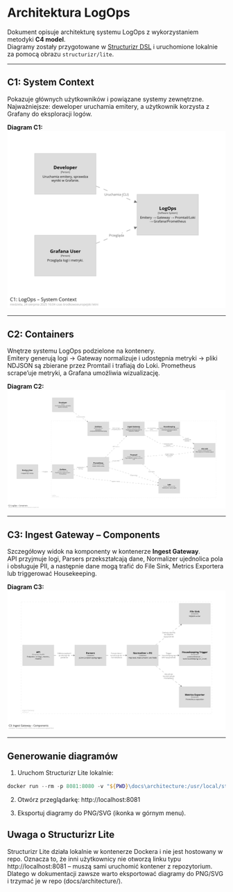 # Architektura LogOps

Dokument opisuje architekturę systemu LogOps z wykorzystaniem metodyki **C4 model**.  
Diagramy zostały przygotowane w [Structurizr DSL](https://structurizr.com/dsl) i uruchomione lokalnie za pomocą obrazu `structurizr/lite`.

---

## C1: System Context

Pokazuje głównych użytkowników i powiązane systemy zewnętrzne.  
Najważniejsze: deweloper uruchamia emitery, a użytkownik korzysta z Grafany do eksploracji logów.

**Diagram C1:**
![C1 System Context](architecture/C1.png)

---

## C2: Containers

Wnętrze systemu LogOps podzielone na kontenery.  
Emitery generują logi → Gateway normalizuje i udostępnia metryki → pliki NDJSON są zbierane przez Promtail i trafiają do Loki. Prometheus scrape’uje metryki, a Grafana umożliwia wizualizację.

**Diagram C2:**
![C2 Containers](architecture/C2.png)

---

## C3: Ingest Gateway – Components

Szczegółowy widok na komponenty w kontenerze **Ingest Gateway**.  
API przyjmuje logi, Parsers przekształcają dane, Normalizer ujednolica pola i obsługuje PII, a następnie dane mogą trafić do File Sink, Metrics Exportera lub triggerować Housekeeping.

**Diagram C3:**
![C3 Ingest Gateway](architecture/C3.png)

---

## Generowanie diagramów

1. Uruchom Structurizr Lite lokalnie:
```powershell
docker run --rm -p 8081:8080 -v "${PWD}\docs\architecture:/usr/local/structurizr" structurizr/lite
```
2. Otwórz przeglądarkę: http://localhost:8081

3. Eksportuj diagramy do PNG/SVG (ikonka w górnym menu).

## Uwaga o Structurizr Lite

Structurizr Lite działa lokalnie w kontenerze Dockera i nie jest hostowany w repo.
Oznacza to, że inni użytkownicy nie otworzą linku typu http://localhost:8081 – muszą sami uruchomić kontener z repozytorium.
Dlatego w dokumentacji zawsze warto eksportować diagramy do PNG/SVG i trzymać je w repo (docs/architecture/).

